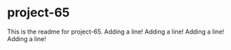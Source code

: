 # project-65

This is the readme for project-65.
Adding a line!
Adding a line!
Adding a line!
Adding a line!

